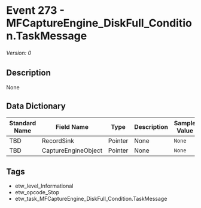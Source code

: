 # Event 273 - MFCaptureEngine_DiskFull_Condition.TaskMessage
###### Version: 0

## Description
None

## Data Dictionary
|Standard Name|Field Name|Type|Description|Sample Value|
|---|---|---|---|---|
|TBD|RecordSink|Pointer|None|`None`|
|TBD|CaptureEngineObject|Pointer|None|`None`|

## Tags
* etw_level_Informational
* etw_opcode_Stop
* etw_task_MFCaptureEngine_DiskFull_Condition.TaskMessage